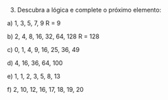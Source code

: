 3) Descubra a lógica e complete o próximo elemento:

a) 1, 3, 5, 7, 9
R = 9

b) 2, 4, 8, 16, 32, 64, 128
R = 128

c) 0, 1, 4, 9, 16, 25, 36, 49

d) 4, 16, 36, 64, 100

e) 1, 1, 2, 3, 5, 8, 13

f) 2, 10, 12, 16, 17, 18, 19, 20